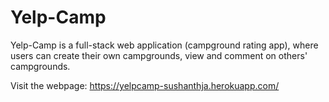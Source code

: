 # Yelp-Camp

Yelp-Camp is a full-stack web application (campground rating app), where users can create their own campgrounds, view and comment on others' campgrounds.

Visit the webpage: https://yelpcamp-sushanthja.herokuapp.com/
